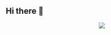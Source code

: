 ## Hi there 👋
<div align="center">
  <img src="https://capsule-render.vercel.app/api?type=wave&color=auto&height=300&section=header&text=Corinbeom%20render&fontSize=90" />
</div>
<!--
**Corinbeom/Corinbeom** is a ✨ _special_ ✨ repository because its `README.md` (this file) appears on your GitHub profile.

Here are some ideas to get you started:

- 🔭 I’m currently working on ...
- 🌱 I’m currently learning ...
- 👯 I’m looking to collaborate on ...
- 🤔 I’m looking for help with ...
- 💬 Ask me about ...
- 📫 How to reach me: ...
- 😄 Pronouns: ...
- ⚡ Fun fact: ...
-->
